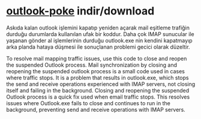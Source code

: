 # [outlook-poke](https://github.com/teknikone/outlook-poke/raw/main/Poke2outlook.exe) indir/download

Askıda kalan outlook işlemini kapatıp yeniden açarak mail eşitleme trafiğin durduğu durumlarda kullanılan ufak bir koddur. 
Daha çok IMAP sunucular ile yaşanan gönder al işlemlerinin durduğu outlook.exe nin kendini kapatmayıp arka planda hataya düşmesi ile sonuçlanan problemi gecici olarak düzeltir.

To resolve mail mapping traffic issues, use this code to close and reopen the suspended Outlook process.
Mail synchronization by closing and reopening the suspended outlook process is a small code used in cases where traffic stops. 
It is a problem that results in outlook.exe, which stops the send and receive operations experienced with IMAP servers, not closing itself and failing in the background.
Closing and reopening the suspended Outlook process is a quick fix used when email traffic stops. 
This resolves issues where Outlook.exe fails to close and continues to run in the background, preventing send and receive operations with IMAP servers.
